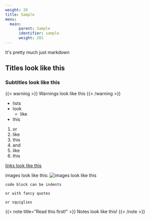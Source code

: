 ```yaml
---
weight: 20
title: Sample
menu:
  main:
      parent: Sample
      identifier: sample
      weight: 201
---
```


It's pretty much just markdown


## Titles look like this

### Subtitles look like this

{{< warning >}}
Warnings look like this
{{< /warning >}}

- lists
- look
  - like
- this

1. or
1. like
1. this
  1. and
  1. like
1. this

[links look like this](https://google.com)

images look like this:
![images look like this](https://www.google.com/images/branding/googlelogo/2x/googlelogo_color_272x92dp.png)

    code block can be indents

```
or with fancy quotes
```

~~~
or squiglies
~~~


{{< note title="Read this first!" >}}
Notes look like this!
{{< /note >}}
